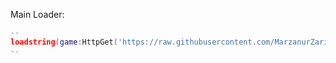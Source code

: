 Main Loader:
```lua
-- 
loadstring(game:HttpGet('https://raw.githubusercontent.com/MarzanurZarif/MZ-Hub/main/loader'))()
--
```
